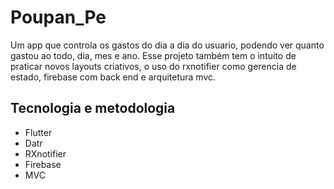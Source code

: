 # Poupan_Pe

Um app que controla os gastos do dia a dia do usuario, podendo ver quanto gastou ao todo, dia, mes e ano. Esse projeto também tem o intuito de praticar novos layouts criativos, 
o uso do rxnotifier como gerencia de estado, firebase com back end e arquitetura mvc.

## Tecnologia e metodologia

- Flutter
- Datr
- RXnotifier
- Firebase
- MVC
